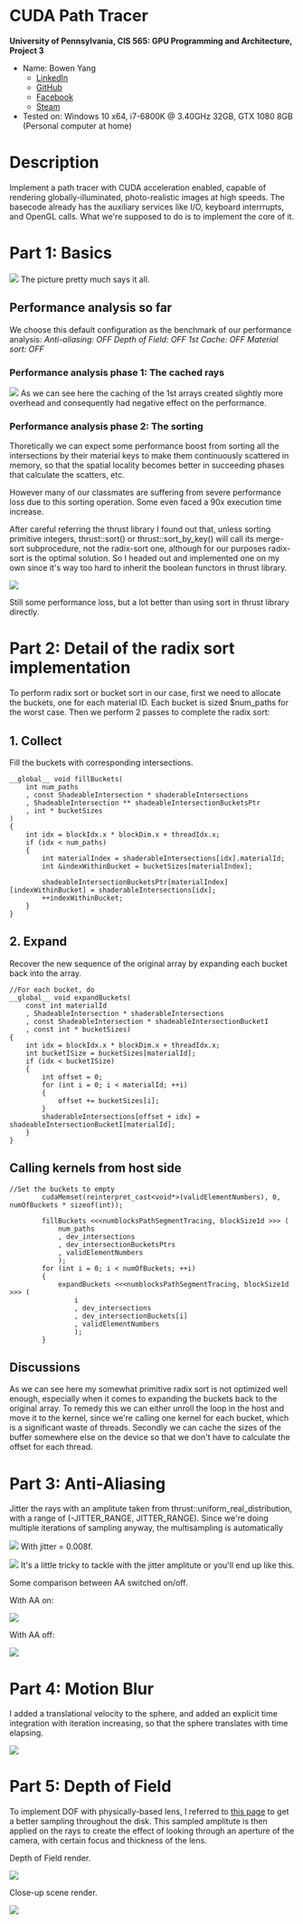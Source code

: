 CUDA Path Tracer
================

**University of Pennsylvania, CIS 565: GPU Programming and Architecture, Project 3**

* Name: Bowen Yang
  * [LinkedIn](https://www.linkedin.com/in/%E5%8D%9A%E6%96%87-%E6%9D%A8-83bba6148)
  * [GitHub](https://github.com/Grillnov)
  * [Facebook](https://www.facebook.com/yang.bowen.7399)
  * [Steam](https://steamcommunity.com/id/grillnov)
* Tested on: Windows 10 x64, i7-6800K @ 3.40GHz 32GB, GTX 1080 8GB (Personal computer at home)

# Description

Implement a path tracer with CUDA acceleration enabled, capable of rendering globally-illuminated, photo-realistic images at high speeds. The basecode already has the auxiliary services like I/O, keyboard interrrupts, and OpenGL calls. What we're supposed to do is to implement the core of it.

# Part 1: Basics

![](img/Plain.png)
The picture pretty much says it all.

## Performance analysis so far
We choose this default configuration as the benchmark of our performance analysis:
*Anti-aliasing: OFF*
*Depth of Field: OFF*
*1st Cache: OFF*
*Material sort: OFF*

### Performance analysis phase 1: The cached rays

![](img/Cache.png)
As we can see here the caching of the 1st arrays created slightly more overhead and consequently had negative effect on the performance.

### Performance analysis phase 2: The sorting

Thoretically we can expect some performance boost from sorting all the intersections by their material keys to make them continuously scattered in memory, so that the spatial locality becomes better in succeeding phases that calculate the scatters, etc.

However many of our classmates are suffering from severe performance loss due to this sorting operation. Some even faced a 90x execution time increase.

After careful referring the thrust library I found out that, unless sorting primitive integers, thrust::sort() or thrust::sort_by_key() will call its merge-sort subprocedure, not the radix-sort one, although for our purposes radix-sort is the optimal solution. So I headed out and implemented one on my own since it's way too hard to inherit the boolean functors in thrust library.

![](img/Sort.png)

Still some performance loss, but a lot better than using sort in thrust library directly.

# Part 2: Detail of the radix sort implementation

To perform radix sort or bucket sort in our case, first we need to allocate the buckets, one for each material ID. Each bucket is sized $num_paths for the worst case.
Then we perform 2 passes to complete the radix sort:

## 1. Collect
Fill the buckets with corresponding intersections.
```
__global__ void fillBuckets(
	int num_paths
	, const ShadeableIntersection * shaderableIntersections
	, ShadeableIntersection ** shadeableIntersectionBucketsPtr
	, int * bucketSizes
)
{
	int idx = blockIdx.x * blockDim.x + threadIdx.x;
	if (idx < num_paths)
	{
		int materialIndex = shaderableIntersections[idx].materialId;
		int &indexWithinBucket = bucketSizes[materialIndex];
		
		shadeableIntersectionBucketsPtr[materialIndex][indexWithinBucket] = shaderableIntersections[idx];
		++indexWithinBucket;
	}
}
```
## 2. Expand
Recover the new sequence of the original array by expanding each bucket back into the array.
```
//For each bucket, do
__global__ void expandBuckets(
	const int materialId
	, ShadeableIntersection * shaderableIntersections
	, const ShadeableIntersection * shadeableIntersectionBucketI
	, const int * bucketSizes)
{
	int idx = blockIdx.x * blockDim.x + threadIdx.x;
	int bucketISize = bucketSizes[materialId];
	if (idx < bucketISize)
	{
		int offset = 0;
		for (int i = 0; i < materialId; ++i)
		{
			offset += bucketSizes[i];
		}
		shaderableIntersections[offset + idx] = shadeableIntersectionBucketI[materialId];
	}
}
```

## Calling kernels from host side
```
//Set the buckets to empty
		cudaMemset(reinterpret_cast<void*>(validElementNumbers), 0, numOfBuckets * sizeof(int));

		fillBuckets <<<numblocksPathSegmentTracing, blockSize1d >>> (
			num_paths
			, dev_intersections
			, dev_intersectionBucketsPtrs
			, validElementNumbers
			);
		for (int i = 0; i < numOfBuckets; ++i)
		{
			expandBuckets <<<numblocksPathSegmentTracing, blockSize1d >>> (
				i
				, dev_intersections
				, dev_intersectionBuckets[i]
				, validElementNumbers
				);
		}
```

## Discussions
As we can see here my somewhat primitive radix sort is not optimized well enough, especially when it comes to expanding the buckets back to the original array. To remedy this we can either unroll the loop in the host and move it to the kernel, since we're calling one kernel for each bucket, which is a significant waste of threads. Secondly we can cache the sizes of the buffer somewhere else on the device so that we don't have to calculate the offset for each thread.

# Part 3: Anti-Aliasing

Jitter the rays with an amplitute taken from thrust::uniform_real_distribution, with a range of (-JITTER_RANGE, JITTER_RANGE). Since we're doing multiple iterations of sampling anyway, the multisampling is automatically

![](img/AA.png)
With jitter = 0.008f.

![](img/AAmessed.png)
It's a little tricky to tackle with the jitter amplitute or you'll end up like this.

Some comparison between AA switched on/off.

With AA on:

![](img/AACloseup.png)

With AA off:

![](img/PlainCloseup.png)

# Part 4: Motion Blur

I added a translational velocity to the sphere, and added an explicit time integration with iteration increasing, so that the sphere translates with time elapsing.

![](img/MotionBlur.png)
# Part 5: Depth of Field

To implement DOF with physically-based lens, I referred to [this page](https://pub.dartlang.org/documentation/dartray/0.0.1/core/ConcentricSampleDisk.html) to get a better sampling throughout the disk. This sampled amplitute is then applied on the rays to create the effect of looking through an aperture of the camera, with certain focus and thickness of the lens.

Depth of Field render.

![](img/DOF.png)

Close-up scene render.

![](img/CloseUpDOF.png)
